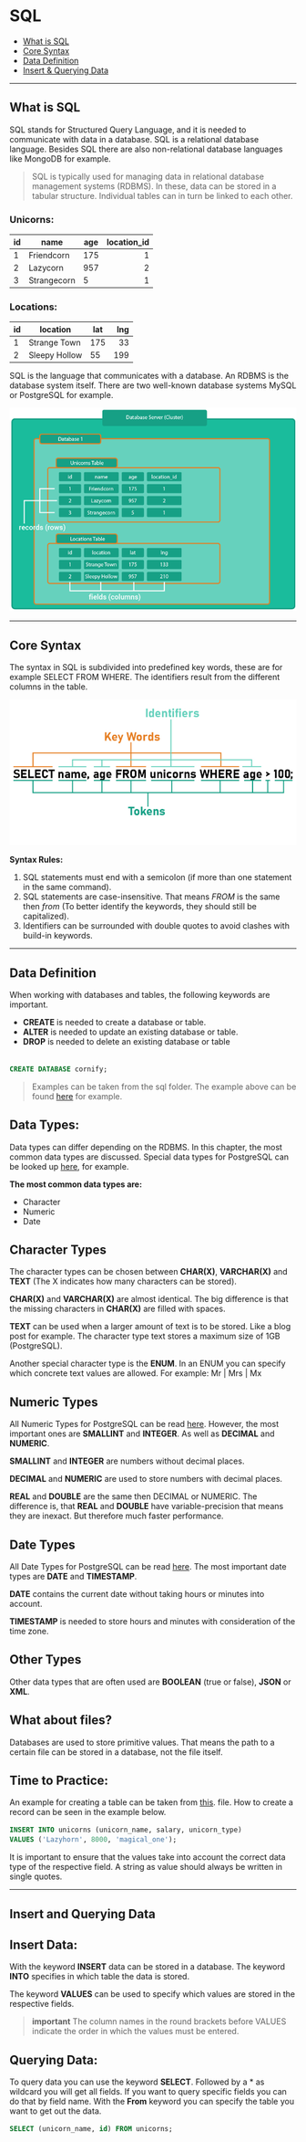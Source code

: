 # SQL

- [What is SQL](#what-is-sql)
- [Core Syntax](#core-syntax)
- [Data Definition](#data-definition)
- [Insert & Querying Data](#insert-and-querying-data)

---

## What is SQL

SQL stands for Structured Query Language, and it is needed to communicate with data in a database. SQL is a relational database language.  Besides SQL there are also non-relational database languages like MongoDB for example.

> SQL is typically used for managing data in relational database management systems (RDBMS). In these, data can be stored in a tabular structure. Individual tables can in turn be linked to each other.

### **Unicorns:**

| id  | name        | age | location_id |
| --- | ----------- | --- | ----------: |
| 1   | Friendcorn  | 175 |           1 |
| 2   | Lazycorn    | 957 |           2 |
| 3   | Strangecorn | 5   |           1 |

### **Locations:**

| id  | location          | lat | lng |
| --- | ------------- | --- | --: |
| 1   | Strange Town  | 175 |  33 |
| 2   | Sleepy Hollow | 55  | 199 |

SQL is the language that communicates with a database. An RDBMS is the database system itself. There are two well-known database systems MySQL or PostgreSQL for example.

![Server](./images/server.png)

---

## Core Syntax

The syntax in SQL is subdivided into predefined key words,
these are for example SELECT FROM WHERE.
The identifiers result from the different columns in the table.

![Syntax](./images/syntax.jpg)

**Syntax Rules:**

1. SQL statements must end with a semicolon (if more than one statement in the same command).
2. SQL statements are case-insensitive. That means *FROM* is the same then *from* (To better identify the keywords, they should still be capitalized).
3. Identifiers can be surrounded with double quotes to avoid clashes with build-in keywords.

___

## Data Definition


When working with databases and tables, the following keywords are important.

- **CREATE** is needed to create a database or table.
- **ALTER** is needed to update an existing database or table.
- **DROP** is needed to delete an existing database or table

```SQL

CREATE DATABASE cornify;

```
> Examples can be taken from the sql folder. The example above can be found [here](./sql/01-create-database.sql) for example. 

## Data Types:
Data types can differ depending on the RDBMS. In this chapter, the most common data types are discussed. Special data types for PostgreSQL can be looked up [here](https://www.postgresql.org/docs/current/datatype.html), for example.

**The most common data types are:**
- Character
- Numeric
- Date

## Character Types

The character types can be chosen between **CHAR(X)**, **VARCHAR(X)** and **TEXT** (The X indicates how many characters can be stored).

**CHAR(X)** and **VARCHAR(X)** are almost identical. The big difference is that the missing characters in **CHAR(X)** are filled with spaces.

**TEXT** can be used when a larger amount of text is to be stored. Like a blog post for example. The character type text stores a maximum size of 1GB (PostgreSQL).

Another special character type is the **ENUM**.
In an ENUM you can specify which concrete text values are allowed. For example: Mr | Mrs | Mx 

## Numeric Types
All Numeric Types for PostgreSQL can be read [here](https://www.postgresql.org/docs/current/datatype-numeric.html). However, the most important ones are **SMALLINT** and **INTEGER**. As well as **DECIMAL** and **NUMERIC**.

**SMALLINT** and **INTEGER** are numbers without decimal places.

**DECIMAL** and **NUMERIC** are used to store numbers with decimal places.

**REAL** and **DOUBLE** are the same then DECIMAL or NUMERIC. The difference is, that **REAL** and **DOUBLE** have variable-precision that means they are inexact. But therefore much faster performance.


## Date Types
All Date Types for PostgreSQL can be read [here](https://www.postgresql.org/docs/current/datatype-datetime.html).
The most important date types are **DATE** and **TIMESTAMP**.

**DATE** contains the current date without taking hours or minutes into account. 

**TIMESTAMP** is needed to store hours and minutes with consideration of the time zone.

## Other Types
Other data types that are often used are **BOOLEAN** (true or false), **JSON** or **XML**.

## What about files?
Databases are used to store primitive values. That means the path to a certain file can be stored in a database, not the file itself.

## Time to Practice:
An example for creating a table can be taken from [this](./sql/02-unicorns-table.sql). file.
How to create a record can be seen in the example below.
```SQL
INSERT INTO unicorns (unicorn_name, salary, unicorn_type) 
VALUES ('Lazyhorn', 8000, 'magical_one');
```
It is important to ensure that the values take into account the correct data type of the respective field. A string as value should always be written in single quotes.

___


## Insert and Querying Data

## Insert Data:

With the keyword **INSERT** data can be stored in a database. The keyword **INTO** specifies in which table the data is stored.

The keyword **VALUES** can be used to specify which values are stored in the respective fields.

> **important** The column names in the round brackets before VALUES indicate the order in which the values must be entered.

## Querying Data:
To query data you can use the keyword **SELECT**.
Followed by a * as wildcard you will get all fields.
If you want to query specific fields you can do that by field name.
With the **From** keyword you can specify the table you want to get out the data.

```SQL
SELECT (unicorn_name, id) FROM unicorns;
```